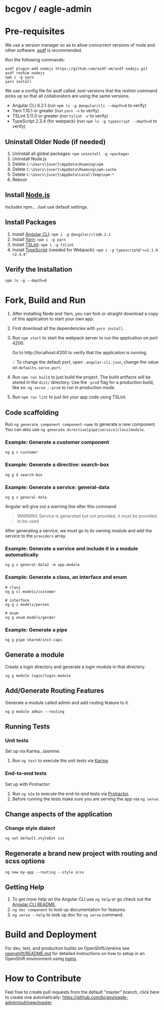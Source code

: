 # bcgov / eagle-admin

# Pre-requisites

We use a version manager so as to allow concurrent versions of node and other software.  [asdf](https://github.com/asdf-vm/asdf) is recommended.

Run the following commands:
```
asdf plugin-add nodejs https://github.com/asdf-vm/asdf-nodejs.git
asdf reshim nodejs
npm i -g yarn
yarn install
```
We use a config file for asdf called .tool-versions that the reshim command picks up so that all collaborators are using the same versions.

- Angular CLI 6.2.1 (run `npm ls -g @angular/cli --depth=0` to verify)
- Yarn 1.10.1 or greater (run `yarn -v` to verify)
- TSLint 5.11.0 or greater  (run `tslint -v` to verify)
- TypeScript 2.3.4 (for webpack) (run `npm ls -g typescript --depth=0` to verify)

## Uninstall Older Node (if needed)

1. Uninstall all global packages: `npm uninstall -g <package>`
1. Uninstall Node.js
1. Delete `C:\Users\{user}\AppData\Roaming\npm`
1. Delete `C:\Users\{user}\AppData\Roaming\npm-cache`
1. Delete `C:\Users\{user}\AppData\Local\Temp\npm-*`
1. Reboot

## Install [Node.js](https://nodejs.org/)

Includes npm... Just use default settings.

## Install Packages

1. Install [Angular CLI](https://angular.io/): `npm i -g @angular/cli@6.2.1`
1. Install [Yarn](https://yarnpkg.com/): `npm i -g yarn`
1. Install [TSLint](https://palantir.github.io/tslint/): `npm i -g tslint`
1. Install [TypeScript](https://www.npmjs.com/package/typescript) (needed for Webpack): `npm i -g typescript@'>=2.1.0 <2.4.0'`


## Verify the Installation

```
npm ls -g --depth=0
```

# Fork, Build and Run

1. After installing Node and Yarn, you can fork or straight download a copy of this application to start your own app.
1. First download all the dependencies with `yarn install`.
1. Run `npm start` to start the webpack server to run the application on port 4200.

    Go to http://localhost:4200 to verify that the application is running.

    :bulb: To change the default port, open `.angular-cli.json`, change the value on `defaults.serve.port`.
    
1. Run `npm run build` to just build the project. The build artifacts will be stored in the `dist/` directory. Use the `-prod` flag for a production build, like so: `ng serve --prod` to run in production mode.
1. Run `npm run lint` to just lint your app code using TSLint.

## Code scaffolding

Run `ng generate component component-name` to generate a new component. You can also use `ng generate directive|pipe|service|class|module`.

### Example: Generate a customer component

```
ng g c customer
```

### Example: Generate a directive: search-box

```
ng g d search-box
```

### Example: Generate a service: general-data

```
ng g s general-data
```

Angular will give out a warning line after this command:

> WARNING Service is generated but not provided, it must be provided to be used

After generating a service, we must go to its owning module and add the service to the `providers` array.

### Example: Generate a service and include it in a module automatically

```
ng g s general-data2 -m app.module
```

### Example: Generate a class, an interface and enum

```
# class
ng g cl models/customer

# interface
ng g i models/person

# enum
ng g enum models/gender
```

### Example: Generate a pipe

```
ng g pipe shared/init-caps
```

## Generate a module

Create a login directory and generate a login module in that directory.

```
ng g module login/login.module
```

## Add/Generate Routing Features

Generate a module called admin and add routing feature to it.

```
ng g module admin --routing
```

## Running Tests

### Unit tests
  
Set up via Karma, Jasmine:
1. Run `ng test` to execute the unit tests via [Karma](https://karma-runner.github.io).

### End-to-end tests

Set up with Protractor:
1. Run `ng e2e` to execute the end-to-end tests via [Protractor](http://www.protractortest.org/).
1. Before running the tests make sure you are serving the app via `ng serve`.

## Change aspects of the application

### Change style dialect

```
ng set default.styleExt css
```

## Regenerate a brand new project with routing and scss options

```
ng new my-app --routing --style scss
```

## Getting Help

1. To get more help on the Angular CLI use `ng help` or go check out the [Angular CLI README](https://github.com/angular/angular-cli/blob/master/README.md).
1. `ng doc component` to look up documentation for features.
1. `ng serve --help` to look up doc for `ng serve` command.

# Build and Deployment

For dev, test, and production builds on OpenShift/Jenkins see [openshift/README.md](https://github.com/bcgov/eagle-admin/blob/master/openshift/README.md) for detailed instructions on how to setup in an OpenShift environment using [nginx](https://www.nginx.com/).

# How to Contribute

Feel free to create pull requests from the default "master" branch, click here to create one automatically: <https://github.com/bcgov/eagle-admin/pull/new/master>
